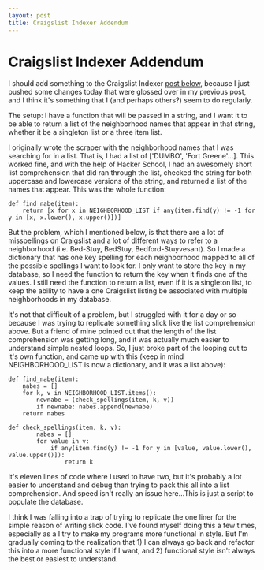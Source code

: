```yaml
---
layout: post
title: Craigslist Indexer Addendum
---
```


Craigslist Indexer Addendum
=====
I should add something to the Craigslist Indexer [post below][1], because I just pushed some changes today that were glossed over in my previous post, and I think it's something that I (and perhaps others?) seem to do regularly.

[1]: /2013/01/07/cl_indexer/ "Craigslist Indexer"

The setup:  I have a function that will be passed in a string, and I want it to be able to return a list of the neighborhood names that appear in that string, whether it be a singleton list or a three item list.

I originally wrote the scraper with the neighborhood names that I was searching for in a list.  That is, I had a list of ['DUMBO', 'Fort Greene'...].  This worked fine, and with the help of Hacker School, I had an awesomely short list comprehension that did ran through the list, checked the string for both uppercase and lowercase versions of the string, and returned a list of the names that appear.  This was the whole function:

    def find_nabe(item):
        return [x for x in NEIGHBORHOOD_LIST if any(item.find(y) != -1 for y in [x, x.lower(), x.upper()])]

But the problem, which I mentioned below, is that there are a lot of misspellings on Craigslist and a lot of different ways to refer to a neighborhood (i.e. Bed-Stuy, BedStuy, Bedford-Stuyvesant).  So I made a dictionary that has one key spelling for each neighborhood mapped to all of the possible spellings I want to look for.  I only want to store the key in my database, so I need the function to return the key when it finds one of the values.  I still need the function to return a list, even if it is a singleton list, to keep the ability to have a one Craigslist listing be associated with multiple neighborhoods in my database.

It's not that difficult of a problem, but I struggled with it for a day or so because I was trying to replicate something slick like the list comprehension above.  But a friend of mine pointed out that the length of the list comprehension was getting long, and it was actually much easier to understand simple nested loops.  So, I just broke part of the looping out to it's own function, and came up with this (keep in mind NEIGHBORHOOD_LIST is now a dictionary, and it was a list above):

    def find_nabe(item):
        nabes = []
        for k, v in NEIGHBORHOOD_LIST.items():
            newnabe = (check_spellings(item, k, v))
            if newnabe: nabes.append(newnabe)
        return nabes

    def check_spellings(item, k, v):
            nabes = []
            for value in v:
                if any(item.find(y) != -1 for y in [value, value.lower(), value.upper()]):
                    return k

It's eleven lines of code where I used to have two, but it's probably a lot easier to understand and debug than trying to pack this all into a list comprehension.  And speed isn't really an issue here...This is just a script to populate the database.

I think I was falling into a trap of trying to replicate the one liner for the simple reason of writing slick code.  I've found myself doing this a few times, especially as a I try to make my programs more functional in style.  But I'm gradually coming to the realization that 1) I can always go back and refactor this into a more functional style if I want, and 2) functional style isn't always the best or easiest to understand.

